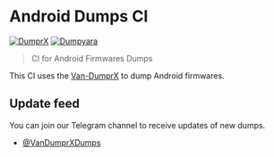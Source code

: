 # Android Dumps CI

[![DumprX](https://github.com/VanVuong41429/New-AndroidDumpsCI/actions/workflows/DumprX.yml/badge.svg)](https://github.com/VanVuong41429/New-AndroidDumpsCI/actions/workflows/DumprX.yml)
[![Dumpyara](https://github.com/VanVuong41429/New-AndroidDumpsCI/actions/workflows/dumpyara.yml/badge.svg)](https://github.com/VanVuong41429/New-AndroidDumpsCI/actions/workflows/dumpyara.yml)

> CI for Android Firmwares Dumps

This CI uses the [Van-DumprX](https://github.com/VanVuong41429/Van-DumprX) to dump Android firmwares.

## Update feed

You can join our Telegram channel to receive updates of new dumps.

- [@VanDumprXDumps](https://t.me/VanDumprXDumps)
